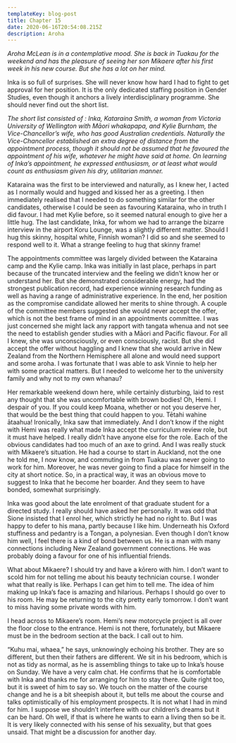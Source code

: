 ```yaml
---
templateKey: blog-post
title: Chapter 15
date: 2020-06-16T20:54:08.215Z
description: Aroha
---
```

*Aroha McLean is in a contemplative mood. She is back in Tuakau for the weekend and has the pleasure of seeing her son Mikaere after his first week in his new course. But she has a lot on her mind.*

Inka is so full of surprises. She will never know how hard I had to fight to get approval for her position. It is the only dedicated staffing position in Gender Studies, even though it anchors a lively interdisciplinary programme. She should never find out the short list.

*The short list consisted of : Inka, Kataraina Smith, a woman from Victoria University of Wellington with Māori whakapapa, and Kylie Burnham, the Vice-Chancellor’s wife, who has good Australian credentials. Naturally the Vice-Chancellor established an extra degree of distance from the appointment process, though it should not be assumed that he favoured the appointment of his wife, whatever he might have said at home. On learning of Inka’s appointment, he expressed enthusiasm, or at least what would count as enthusiasm given his dry, utilitarian manner.*

Kataraina was the first to be interviewed and naturally, as I knew her, I acted as I normally would and hugged and kissed her as a greeting. I then immediately realised that I needed to do something similar for the other candidates, otherwise I could be seen as favouring Kataraina, who in truth I did favour. I had met Kylie before, so it seemed natural enough to give her a little hug. The last candidate, Inka, for whom we had to arrange the bizarre interview in the airport Koru Lounge, was a slightly different matter. Should I hug this skinny, hospital white, Finnish woman? I did so and she seemed to respond well to it. What a strange feeling to hug that skinny frame!

The appointments committee was largely divided between the Kataraina camp and the Kylie camp. Inka was initially in last place, perhaps in part because of the truncated interview and the feeling we didn’t know her or understand her. But she demonstrated considerable energy, had the strongest publication record, had experience winning research funding as well as having a range of administrative experience. In the end, her position as the compromise candidate allowed her merits to shine through. A couple of the committee members suggested she would never accept the offer, which is not the best frame of mind in an appointments committee. I was just concerned she might lack any rapport with tangata whenua and not see the need to establish gender studies with a Māori and Pacific flavour. For all I knew, she was unconsciously, or even consciously, racist. But she did accept the offer without haggling and I knew that she would arrive in New Zealand from the Northern Hemisphere all alone and would need support and some aroha. I was fortunate that I was able to ask Vinnie to help her with some practical matters. But I needed to welcome her to the university family and why not to my own whanau?

Her remarkable weekend down here, while certainly disturbing, laid to rest any thought that she was uncomfortable with brown bodies! Oh, Hemi. I despair of you. If you could keep Moana, whether or not you deserve her, that would be the best thing that could happen to you. Tētahi wahine ātaahua! Ironically, Inka saw that immediately. And I don’t know if the night with Hemi was really what made Inka accept the curriculum review role, but it must have helped. I really didn’t have anyone else for the role. Each of the obvious candidates had too much of an axe to grind. And I was really stuck with Mikaere’s situation. He had a course to start in Auckland, not the one he told me, I now know, and commuting in from Tuakau was never going to work for him. Moreover, he was never going to find a place for himself in the city at short notice. So, in a practical way, it was an obvious move to suggest to Inka that he become her boarder. And they seem to have bonded, somewhat surprisingly.

Inka was good about the late enrolment of that graduate student for a directed study. I really should have asked her personally. It was odd that Sione insisted that I enrol her, which strictly he had no right to. But I was happy to defer to his mana, partly because I like him. Underneath his Oxford stuffiness and pedantry is a Tongan, a polynesian. Even though I don’t know him well, I feel there is a kind of bond between us. He is a man with many connections including New Zealand government connections. He was probably doing a favour for one of his influential friends.

What about Mikaere? I should try and have a kōrero with him. I don’t want to scold him for not telling me about his beauty technician course. I wonder what that really is like. Perhaps I can get him to tell me. The idea of him making up Inka’s face is amazing and hilarious. Perhaps I should go over to his room. He may be returning to the city pretty early tomorrow. I don’t want to miss having some private words with him.

I head across to Mikaere’s room. Hemi’s new motorcycle project is all over the floor close to the entrance. Hemi is not there, fortunately, but Mikaere must be in the bedroom section at the back. I call out to him.

“Kuhu mai, whaea,” he says, unknowingly echoing his brother. They are so different, but then their fathers are different. We sit in his bedroom, which is not as tidy as normal, as he is assembling things to take up to Inka’s house on Sunday. We have a very calm chat. He confirms that he is comfortable with Inka and thanks me for arranging for him to stay there. Quite right too, but it is sweet of him to say so. We touch on the matter of the course change and he is a bit sheepish about it, but tells me about the course and talks optimistically of his employment prospects. It is not what I had in mind for him. I suppose we shouldn’t interfere with our children’s dreams but it can be hard. Oh well, if that is where he wants to earn a living then so be it. It is very likely connected with his sense of his sexuality, but that goes unsaid. That might be a discussion for another day.